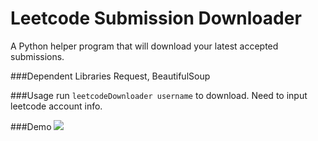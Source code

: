 Leetcode Submission Downloader
==============================

A Python helper program that will download your latest accepted submissions.

###Dependent Libraries
Request, BeautifulSoup

###Usage
run `leetcodeDownloader username` to download. Need to input leetcode account info.

###Demo
![](https://raw.githubusercontent.com/tecton/Leetcode-Submission-Downloader/master/demo.gif)
